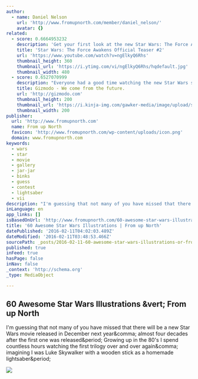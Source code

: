 ```yaml
---
author:
  - name: Daniel Nelson
    url: 'http://www.fromupnorth.com/member/daniel_nelson/'
    avatar: {}
related:
  - score: 0.6664953232
    description: 'Get your first look at the new Star Wars: The Force Awakens teaser #2! Lucasfilm and visionary director J.J. Abrams join forces to take you back again to a galaxy far, far away as "Star Wars" returns to the big screen with "Star Wars: The Force Awakens."'
    title: 'Star Wars: The Force Awakens Official Teaser #2'
    url: 'https://www.youtube.com/watch?v=ngElkyQ6Rhs'
    thumbnail_height: 360
    thumbnail_url: 'https://i.ytimg.com/vi/ngElkyQ6Rhs/hqdefault.jpg'
    thumbnail_width: 480
  - score: 0.6527070999
    description: "Everyone had a good time watching the new Star Wars so let's not get angry and accuse each other of not enjoying the very idea of fun. But still, as with every other movie, there were a few problems and mid-sized logic gaps that were ignored in the name of entertainment."
    title: Gizmodo - We come from the future.
    url: 'http://gizmodo.com'
    thumbnail_height: 200
    thumbnail_url: 'https://i.kinja-img.com/gawker-media/image/upload/s---erriNCS--/c_fill,fl_progressive,g_center,h_200,q_80,w_200/fdj3buryz5nuzyf2k620.png'
    thumbnail_width: 200
publisher:
  url: 'http://www.fromupnorth.com'
  name: From up North
  favicon: 'http://www.fromupnorth.com/wp-content/uploads/icon.png'
  domain: www.fromupnorth.com
keywords:
  - wars
  - star
  - movie
  - gallery
  - jar-jar
  - binks
  - guess
  - contest
  - lightsaber
  - vii
description: "I'm guessing that not many of you have missed that there will be a new Star Wars movie released in December next year, almost four decades after the first one was released. Growing up in the 80's I spend countless hours watching the first trilogy over and over again, imagining I was Luke Skywalker with a wooden stick as a homemade lightsaber."
inLanguage: en
app_links: []
isBasedOnUrl: 'http://www.fromupnorth.com/60-awesome-star-wars-illustrations/'
title: '60 Awesome Star Wars Illustrations | From up North'
datePublished: '2016-02-11T04:02:03.489Z'
dateModified: '2016-02-11T03:48:53.466Z'
sourcePath: _posts/2016-02-11-60-awesome-star-wars-illustrations-or-from-up-north.md
published: true
inFeed: true
hasPage: false
inNav: false
_context: 'http://schema.org'
_type: MediaObject

---
```

<article style=""><h1>60 Awesome Star Wars Illustrations &amp;vert; From up North</h1><p>I'm guessing that not many of you have missed that there will be a new Star Wars movie released in December next year&amp;comma; almost four decades after the first one was released&amp;period; Growing up in the 80's I spend countless hours watching the first trilogy over and over again&amp;comma; imagining I was Luke Skywalker with a wooden stick as a homemade lightsaber&amp;period;</p><img src="http://www.fromupnorth.com/wp-content/uploads/16572/star-wars-illustrations-300x170.jpg" /></article>